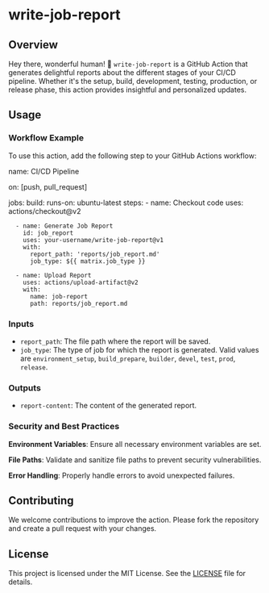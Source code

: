# write-job-report

## Overview

Hey there, wonderful human! 🤖 `write-job-report` is a GitHub Action that generates delightful reports about the different stages of your CI/CD pipeline. Whether it's the setup, build, development, testing, production, or release phase, this action provides insightful and personalized updates.

## Usage

### Workflow Example

To use this action, add the following step to your GitHub Actions workflow:

name: CI/CD Pipeline

on: [push, pull_request]

jobs:
  build:
    runs-on: ubuntu-latest
    steps:
      - name: Checkout code
        uses: actions/checkout@v2

      - name: Generate Job Report
        id: job_report
        uses: your-username/write-job-report@v1
        with:
          report_path: 'reports/job_report.md'
          job_type: ${{ matrix.job_type }}

      - name: Upload Report
        uses: actions/upload-artifact@v2
        with:
          name: job-report
          path: reports/job_report.md

### Inputs

- `report_path`: The file path where the report will be saved.
- `job_type`: The type of job for which the report is generated. Valid values are `environment_setup`, `build_prepare`, `builder`, `devel`, `test`, `prod`, `release`.

### Outputs

- `report-content`: The content of the generated report.

### Security and Best Practices

**Environment Variables**: Ensure all necessary environment variables are set.

**File Paths**: Validate and sanitize file paths to prevent security vulnerabilities.

**Error Handling**: Properly handle errors to avoid unexpected failures.

## Contributing

We welcome contributions to improve the action. Please fork the repository and create a pull request with your changes.

## License

This project is licensed under the MIT License. See the [LICENSE](LICENSE) file for details.